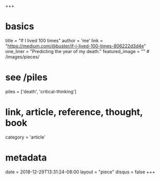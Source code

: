 +++
# basics
title     		 = "If I lived 100 times"
author    		 = 'me'
link      		 = "https://medium.com/@buster/if-i-lived-100-times-806222d3d4e"
one_liner 		 = "Predicting the year of my death."
featured_image = "" # /images/pieces/

# see /piles
piles     		 = ['death', 'critical-thinking']

# link, article, reference, thought, book
category  		 = 'article' 

# metadata
date      		 = 2018-12-29T13:31:24-08:00
layout    		 = "piece"
disqus    		 = false
+++

